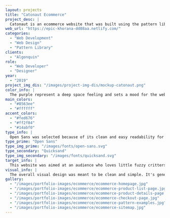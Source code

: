 ```yaml
---
layout: projects
title: "Catonaut Ecommerce"
project_desc: |
  Catonaut is an ecommerce website that was built using the pattern library. It's based on creating all the possible components that the website could use to build on itself as it expands in the future.
web_url: "https://epic-khorana-dd08aa.netlify.com/"
categories:
  - "Web Development"
  - "Web Design"
  - "Pattern Library"
clients:
  - "Algonquin"
role:
  - "Web Developer"
  - "Designer"
year:
  - "2019"
project_img_dis: "/images/project-img-dis/mockup-catonaut.png"
color_info: |
  The purple represent a deep space feeling and sets a mood for the website. White represents the stars we see in the sky. These accents pair well and create a space themed harmony with the purple and white colours.
main_colors:
  - "#8563ee"
  - "#ffffff"
accent_colors:
  - "#fed676"
  - "#ff2f84"
  - "#14abf0"
type_info: |
  Open Sans was selected because of its clean and easy readability for web. Quicksand was selected because of its soft geometric characteristics. It fits well with the fun space theme and lends itself to being creative and futuristic.
type_prime: "Open Sans"
type_img_prime: "/images/fonts/open-sans.svg"
type_secondary: "Quicksand"
type_img_secondary: "/images/fonts/quicksand.svg"
target_info: |
  This website was aimed at an audience who loves little fuzzy critters. More specifically young to older adults between the ages of 18-46. Male and female are both suspected to present but females are likely to be the dominant. These folks are likely to be a couple with no plan for children and only cats as pets. They treat their cat as their child and therefore adore everything about cats and look to find, fill and personalize their lives with cat memorabilia.
visual_info: |
  The overall visual design was meant to be clean and simple. It's general theme was space and used minimal illustrative elements since the focus of the website should be on the products themselves. It used a lot of white space to help push the idea of space even further.
gallery:
  - "/images/portfolio-images/ecommerce/ecommerce-homepage.jpg"
  - "/images/portfolio-images/ecommerce/ecommerce-product-list-page.jpg"
  - "/images/portfolio-images/ecommerce/ecommerce-product-details-page.jpg"
  - "/images/portfolio-images/ecommerce/ecommerce-checkout-page.jpg"
  - "/images/portfolio-images/ecommerce/ecommerce-pattern-examples.jpg"
  - "/images/portfolio-images/ecommerce/ecommerce-sitemap.jpg"
---
```

